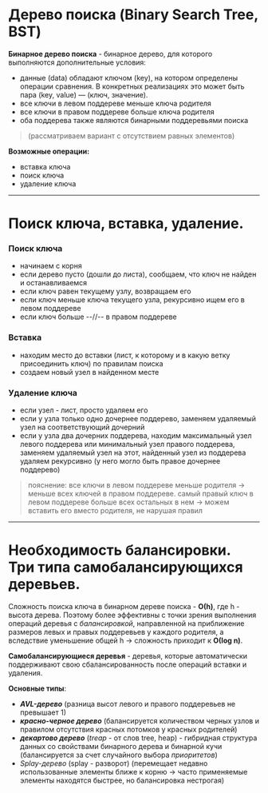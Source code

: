 # **Дерево поиска (Binary Search Tree, BST)**

**Бинарное дерево поиска** - бинарное дерево, для которого выполняются дополнительные условия:

- данные (data) обладают ключом (key), на котором определены операции сравнения. В конкретных реализациях это может быть пара (key, value) — (ключ, значение).
- все ключи в левом поддереве меньше ключа родителя
- все ключи в правом поддереве больше ключа родителя
- оба поддерева также являются бинарными поддеревьями поиска

> (рассматриваем вариант с отсутствием равных элементов)

**Возможные операции:**

- вставка ключа
- поиск ключа
- удаление ключа

---

# **Поиск ключа, вставка, удаление.**

### **Поиск ключа**

- начинаем с корня
- если дерево пусто (дошли до листа), сообщаем, что ключ не найден и останавливаемся
- если ключ равен текущему узлу, возвращаем его
- если ключ меньше ключа текущего узла, рекурсивно ищем его в левом поддереве
- если ключ больше --//-- в правом поддереве

### **Вставка**

- находим место до вставки (лист, к которому и в какую ветку присоединить ключ) по правилам поиска
- создаем новый узел в найденном месте

### **Удаление ключа**

- если узел - лист, просто удаляем его
- если у узла только одно дочернее поддерево, заменяем удаляемый узел на соответствующий дочерний
- если у узла два дочерних поддерева, находим максимальный узел левого поддерева или минимальный узел правого поддерева, заменяем удаляемый узел на этот, найденный узел из поддерева удаляем рекурсивно (у него могло быть правое дочернее поддерево)

> пояснение: все ключи в левом поддереве меньше родителя -> меньше всех ключей в правом поддереве. самый правый ключ в левом поддереве больше всех остальных в нем -> можем вставить его вместо родителя, не нарушая правил

---
# **Необходимость балансировки. Три типа самобалансирующихся деревьев.**

Сложность поиска ключа в бинарном дереве поиска - **О(h)**, где h - высота дерева. Поэтому более эффективны с точки зрения выполнения операций деревья с *балансировкой*, направленной на приближение размеров левых и правых поддеревьев у каждого родителя, а вследствие уменьшение общей h -> сложность приходит к **О(log n)**.

**Самобалансирующиеся деревья** - деревья, которые автоматически поддерживают свою сбалансированность после операций вставки и удаления.

**Основные типы**:

- **_AVL-дерево_** (разница высот левого и правого поддеревьев не превышает 1)
- **_красно-черное дерево_** (балансируется количеством черных узлов и правилом отсутствия красных потомков у красных родителей)
- **_декартово дерево_** (*treap* - от слов tree, heap) - гибридная структура данных со свойствами бинарного дерева и бинарной кучи (балансируется за счет случайного выбора *приоритетов*)
- *Splay-дерево* (splay - разворот) (перемещает недавно использованные элементы ближе к корню -> часто применяемые элементы находятся быстрее, но балансировка нестрогая)

